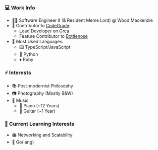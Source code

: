 ### 💻 Work Info
* 👨‍💼 Software Engineer II (& Resident Meme Lord) @ Wood Mackenzie
* 🐬 Contributor to [CodeGrade](https://github.com/CodeGrade):
  * Lead Developer on [Orca](https://github.com/CodeGrade/orca)
  * Feature Contributor to [Bottlenose](https://github.com/CodeGrade/bottlenose)
* 🔣 Most Used Languages:
  * ⌨️ TypeScript/JavaScript
  * 🐍 Python
  * ♦️ Ruby

### ⚡ Interests
* 📚 Post-modernist Philosophy
* 📷 Photography (Mostly B&W)
* 🎵 Music
  * 🎹 Piano (~12 Years)
  * 🎸 Guitar (~1 Year)

### 🔎 Current Learning Interests
* 📻 Networking and Scalability
* 🦫 Go(lang)
